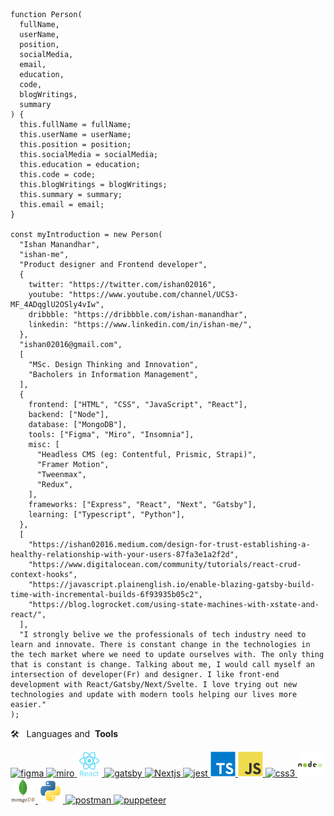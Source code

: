 ``` 

function Person(
  fullName,
  userName,
  position,
  socialMedia,
  email,
  education,
  code,
  blogWritings,
  summary
) {
  this.fullName = fullName;
  this.userName = userName;
  this.position = position;
  this.socialMedia = socialMedia;
  this.education = education;
  this.code = code;
  this.blogWritings = blogWritings;
  this.summary = summary;
  this.email = email;
}

const myIntroduction = new Person(
  "Ishan Manandhar",
  "ishan-me",
  "Product designer and Frontend developer",
  {
    twitter: "https://twitter.com/ishan02016",
    youtube: "https://www.youtube.com/channel/UCS3-MF_4ADqglU2OSly4vIw",
    dribbble: "https://dribbble.com/ishan-manandhar",
    linkedin: "https://www.linkedin.com/in/ishan-me/",
  },
  "ishan02016@gmail.com",
  [
    "MSc. Design Thinking and Innovation",
    "Bacholers in Information Management",
  ],
  {
    frontend: ["HTML", "CSS", "JavaScript", "React"],
    backend: ["Node"],
    database: ["MongoDB"],
    tools: ["Figma", "Miro", "Insomnia"],
    misc: [
      "Headless CMS (eg: Contentful, Prismic, Strapi)",
      "Framer Motion",
      "Tweenmax",
      "Redux",
    ],
    frameworks: ["Express", "React", "Next", "Gatsby"],
    learning: ["Typescript", "Python"],
  },
  [
    "https://ishan02016.medium.com/design-for-trust-establishing-a-healthy-relationship-with-your-users-87fa3e1a2f2d",
    "https://www.digitalocean.com/community/tutorials/react-crud-context-hooks",
    "https://javascript.plainenglish.io/enable-blazing-gatsby-build-time-with-incremental-builds-6f93935b05c2",
    "https://blog.logrocket.com/using-state-machines-with-xstate-and-react/",
  ],
  "I strongly belive we the professionals of tech industry need to learn and innovate. There is constant change in the technologies in the tech market where we need to update ourselves with. The only thing that is constant is change. Talking about me, I would call myself an intersection of developer(Fr) and designer. I like front-end development with React/Gatsby/Next/Svelte. I love trying out new technologies and update with modern tools helping our lives more easier."
); 

```


🛠️ &nbsp;&nbsp;Languages&nbsp;and&nbsp; **Tools**

<p align="left"> <a href="http://figma.com/" target="_blank"> <img src="https://cdn.freebiesupply.com/logos/large/2x/figma-1-logo-png-transparent.png" alt="figma" width="40" height="40"/> </a> <a href="https://miro.com/" target="_blank"> <img src=https://static.crozdesk.com/web_app_library/providers/logos/000/009/164/box/miro-1579760975-logo.png?1579760975" alt="miro" width="40" height="40"/> </a>  <a href="https://reactjs.org/" target="_blank"> <img src="https://raw.githubusercontent.com/devicons/devicon/master/icons/react/react-original-wordmark.svg" alt="react" width="40" height="40"/> </a><a href="https://www.gatsbyjs.org/" target="_blank"> <img src="https://seeklogo.com/images/G/gatsby-logo-1A245AD37F-seeklogo.com.png" alt="gatsby" width="40" height="40"/> </a><a href="https://nextjs.org/" target="_blank"> <img src="https://assets.coderrocketfuel.com/next-js-article-thumbnail.png" alt="Nextjs" width="40" height="40"/> </a><a href="https://jestjs.io" target="_blank"> <img src="https://www.vectorlogo.zone/logos/jestjsio/jestjsio-icon.svg" alt="jest" width="40" height="40"/> </a><a href="https://www.typescriptlang.org/" target="_blank"> <img src="https://raw.githubusercontent.com/devicons/devicon/master/icons/typescript/typescript-original.svg" alt="typescript" width="40" height="40"/> </a> <a href="https://developer.mozilla.org/en-US/docs/Web/JavaScript" target="_blank"> <img src="https://raw.githubusercontent.com/devicons/devicon/master/icons/javascript/javascript-original.svg" alt="javascript" width="40" height="40"/> </a><a href="https://www.w3schools.com/css/" target="_blank"> <img src="https://cdn.iconscout.com/icon/free/png-256/node-js-1174925.png" alt="css3" width="40" height="40"/> </a></a> <a href="https://nodejs.org" target="_blank"> <img src="https://raw.githubusercontent.com/devicons/devicon/master/icons/nodejs/nodejs-original-wordmark.svg" alt="nodejs" width="40" height="40"/> </a><a href="https://www.mongodb.com/" target="_blank"> <img src="https://raw.githubusercontent.com/devicons/devicon/master/icons/mongodb/mongodb-original-wordmark.svg" alt="mongodb" width="40" height="40"/> </a><a href="https://www.python.org" target="_blank"> <img src="https://raw.githubusercontent.com/devicons/devicon/master/icons/python/python-original.svg" alt="python" width="40" height="40"/> </a><a href="https://postman.com" target="_blank"> <img src="https://www.vectorlogo.zone/logos/getpostman/getpostman-icon.svg" alt="postman" width="40" height="40"/> </a> <a href="https://github.com/puppeteer/puppeteer" target="_blank"> <img src="https://www.vectorlogo.zone/logos/pptrdev/pptrdev-official.svg" alt="puppeteer" width="40" height="40"/> </a></p>

